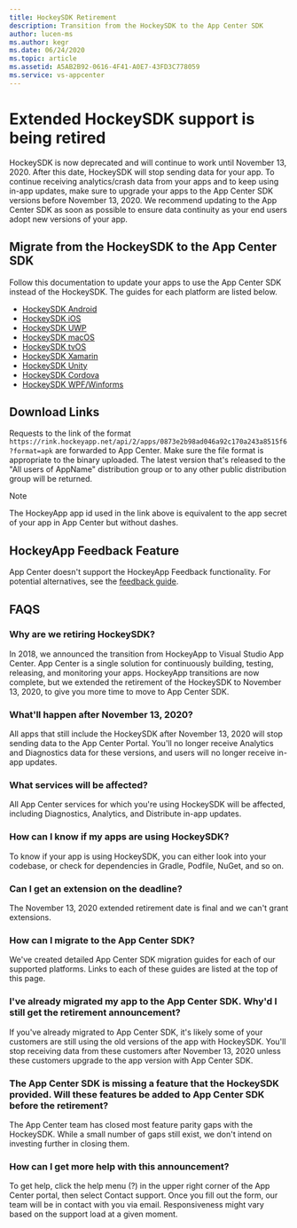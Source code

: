 ```yaml
---
title: HockeySDK Retirement
description: Transition from the HockeySDK to the App Center SDK
author: lucen-ms
ms.author: kegr
ms.date: 06/24/2020
ms.topic: article
ms.assetid: A5AB2B92-0616-4F41-A0E7-43FD3C778059
ms.service: vs-appcenter
---
```


# Extended HockeySDK support is being retired
HockeySDK is now deprecated and will continue to work until November 13, 2020. After this date, HockeySDK will stop sending data for your app. To continue receiving analytics/crash data from your apps and to keep using in-app updates, make sure to upgrade your apps to the App Center SDK versions before November 13, 2020. We recommend updating to the App Center SDK as soon as possible to ensure data continuity as your end users adopt new versions of your app. 

## Migrate from the HockeySDK to the App Center SDK
Follow this documentation to update your apps to use the App Center SDK instead of the HockeySDK. The guides for each platform are listed below.

* [HockeySDK Android](android-sdk-migration.md)
* [HockeySDK iOS](ios-sdk-migration.md)
* [HockeySDK UWP](uwp-sdk-migration.md)
* [HockeySDK macOS](macos-sdk-migration.md)
* [HockeySDK tvOS](tvos-sdk-migration.md)
* [HockeySDK Xamarin](xamarin-sdk-migration.md)
* [HockeySDK Unity](unity-sdk-migration.md)
* [HockeySDK Cordova](cordova-sdk-migration.md)
* [HockeySDK WPF/Winforms](wpf-winforms-sdk-migration.md)

## Download Links
Requests to the link of the format `https://rink.hockeyapp.net/api/2/apps/0873e2b98ad046a92c170a243a8515f6?format=apk` are forwarded to App Center. Make sure the file format is appropriate to the binary uploaded. The latest version that's released to the "All users of AppName" distribution group or to any other public distribution group will be returned.

> [!Note]
> The HockeyApp app id used in the link above is equivalent to the app secret of your app in App Center but without dashes.

## HockeyApp Feedback Feature
App Center doesn't support the HockeyApp Feedback functionality. For potential alternatives, see the [feedback guide](feedback.md).

## FAQS
### Why are we retiring HockeySDK?
In 2018, we announced the transition from HockeyApp to Visual Studio App Center. App Center is a single solution for continuously building, testing, releasing, and monitoring your apps. HockeyApp transitions are now complete, but we extended the retirement of the HockeySDK to November 13, 2020, to give you more time to move to App Center SDK. 

### What'll happen after November 13, 2020?
All apps that still include the HockeySDK after November 13, 2020 will stop sending data to the App Center Portal. You'll no longer receive Analytics and Diagnostics data for these versions, and users will no longer receive in-app updates. 

### What services will be affected?
All App Center services for which you're using HockeySDK will be affected, including Diagnostics, Analytics, and Distribute in-app updates. 

### How can I know if my apps are using HockeySDK?
To know if your app is using HockeySDK, you can either look into your codebase, or check for dependencies in Gradle, Podfile, NuGet, and so on.

### Can I get an extension on the deadline?
The November 13, 2020 extended retirement date is final and we can't grant extensions. 

### How can I migrate to the App Center SDK?
We've created detailed App Center SDK migration guides for each of our supported platforms. Links to each of these guides are listed at the top of this page. 

### I've already migrated my app to the App Center SDK. Why'd I still get the retirement announcement?
If you've already migrated to App Center SDK, it's likely some of your customers are still using the old versions of the app with HockeySDK. You'll stop receiving data from these customers after November 13, 2020 unless these customers upgrade to the app version with App Center SDK. 

### The App Center SDK is missing a feature that the HockeySDK provided. Will these features be added to App Center SDK before the retirement?
The App Center team has closed most feature parity gaps with the HockeySDK. While a small number of gaps still exist, we don't intend on investing further in closing them.

### How can I get more help with this announcement?
To get help, click the help menu (?) in the upper right corner of the App Center portal, then select Contact support. Once you fill out the form, our team will be in contact with you via email. Responsiveness might vary based on the support load at a given moment.
